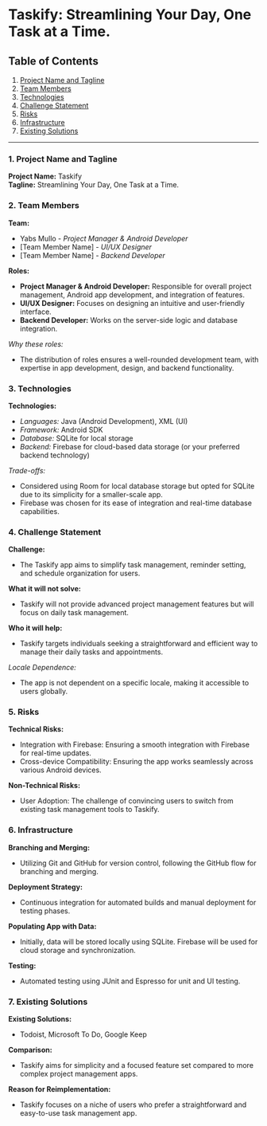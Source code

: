 # Taskify: Streamlining Your Day, One Task at a Time.

## Table of Contents
1. [Project Name and Tagline](#1-project-name-and-tagline)
2. [Team Members](#2-team-members)
3. [Technologies](#3-technologies)
4. [Challenge Statement](#4-challenge-statement)
5. [Risks](#5-risks)
6. [Infrastructure](#6-infrastructure)
7. [Existing Solutions](#7-existing-solutions)

---

### 1. Project Name and Tagline

**Project Name:** Taskify  
**Tagline:** Streamlining Your Day, One Task at a Time.

### 2. Team Members

**Team:**
- Yabs Mullo - *Project Manager & Android Developer*
- [Team Member Name] - *UI/UX Designer*
- [Team Member Name] - *Backend Developer*

**Roles:**
- **Project Manager & Android Developer:** Responsible for overall project management, Android app development, and integration of features.
- **UI/UX Designer:** Focuses on designing an intuitive and user-friendly interface.
- **Backend Developer:** Works on the server-side logic and database integration.

*Why these roles:*
- The distribution of roles ensures a well-rounded development team, with expertise in app development, design, and backend functionality.

### 3. Technologies

**Technologies:**
- *Languages:* Java (Android Development), XML (UI)
- *Framework:* Android SDK
- *Database:* SQLite for local storage
- *Backend:* Firebase for cloud-based data storage (or your preferred backend technology)

*Trade-offs:*
- Considered using Room for local database storage but opted for SQLite due to its simplicity for a smaller-scale app.
- Firebase was chosen for its ease of integration and real-time database capabilities.

### 4. Challenge Statement

**Challenge:**
- The Taskify app aims to simplify task management, reminder setting, and schedule organization for users.

**What it will not solve:**
- Taskify will not provide advanced project management features but will focus on daily task management.

**Who it will help:**
- Taskify targets individuals seeking a straightforward and efficient way to manage their daily tasks and appointments.

*Locale Dependence:*
- The app is not dependent on a specific locale, making it accessible to users globally.

### 5. Risks

**Technical Risks:**
- Integration with Firebase: Ensuring a smooth integration with Firebase for real-time updates.
- Cross-device Compatibility: Ensuring the app works seamlessly across various Android devices.

**Non-Technical Risks:**
- User Adoption: The challenge of convincing users to switch from existing task management tools to Taskify.

### 6. Infrastructure

**Branching and Merging:**
- Utilizing Git and GitHub for version control, following the GitHub flow for branching and merging.

**Deployment Strategy:**
- Continuous integration for automated builds and manual deployment for testing phases.

**Populating App with Data:**
- Initially, data will be stored locally using SQLite. Firebase will be used for cloud storage and synchronization.

**Testing:**
- Automated testing using JUnit and Espresso for unit and UI testing.

### 7. Existing Solutions

**Existing Solutions:**
- Todoist, Microsoft To Do, Google Keep

**Comparison:**
- Taskify aims for simplicity and a focused feature set compared to more complex project management apps.

**Reason for Reimplementation:**
- Taskify focuses on a niche of users who prefer a straightforward and easy-to-use task management app.